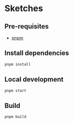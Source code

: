 # Sketches

## Pre-requisites

- [pnpm](https://pnpm.io/installation)

## Install dependencies

```sh
pnpm install
```

## Local development

```sh
pnpm start
```

## Build

```sh
pnpm build
```
